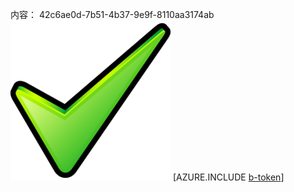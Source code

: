 内容： 42c6ae0d-7b51-4b37-9e9f-8110aa3174ab![图像](d0fa6c43-697a-40c6-bf49-303b14314f69.png)
[AZURE.INCLUDE [b-token](c70e52d9-c65b-4dbd-ab3e-07685f252165.md)]
